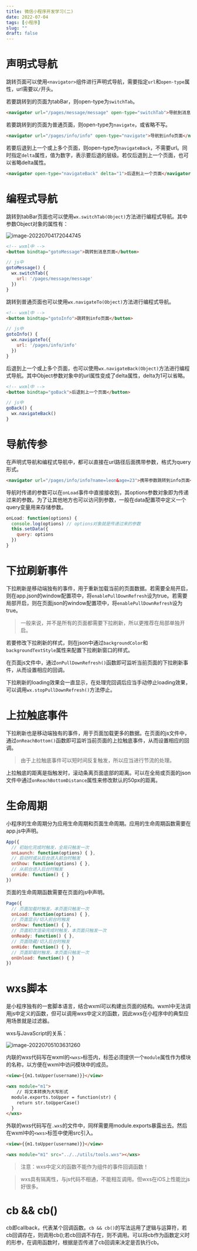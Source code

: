```yaml
---
title: 微信小程序开发学习(二)
date: 2022-07-04
tags: [小程序]
slug: ""
draft: false
---
```


# 声明式导航

跳转页面可以使用`<navigator>`组件进行声明式导航，需要指定`url`和`open-type`属性，url需要以`/`开头。

若要跳转到的页面为tabBar，则open-type为`switchTab`。

```html
<navigator url="/pages/message/message" open-type="switchTab">导航到消息页面</navigator>
```

若要跳转到的页面为普通页面，则open-type为`navigate`，或省略不写。

```html
<navigator url="/pages/info/info" open-type="navigate">导航到info页面</navigator>
```

若要后退到上一个或上多个页面，则open-type为`navigateBack`，不需要url。同时指定`delta`属性，值为数字，表示要后退的层级。若仅后退到上一个页面，也可以省略delta属性。

```html
<navigator open-type="navigateBack" delta="1">后退到上一个页面</navigator>
```

# 编程式导航

跳转到tabBar页面也可以使用`wx.switchTab(Object)`方法进行编程式导航。其中参数Object对象的属性有：

![image-20220704172044745](/images/image-20220704172044745.png)

```html
<!-- wxml中 -->
<button bindtap="gotoMessage">跳转到消息页面</button>
```

```js
// js中
gotoMessage() {
  wx.switchTab({
    url: '/pages/message/message'
  })
}
```

跳转到普通页面也可以使用`wx.navigateTo(Object)`方法进行编程式导航。

```html
<!-- wxml中 -->
<button bindtap="gotoInfo">跳转到info页面</button>
```

```js
// js中
gotoInfo() {
  wx.navigateTo({
    url: '/pages/info/info'
  })
}
```

后退到上一个或上多个页面，也可以使用`wx.navigateBack(Object)`方法进行编程式导航。其中Object参数对象中的url属性变成了delta属性，delta为1可以省略。

```html
<!-- wxml中 -->
<button bindtap="goBack">后退到上一个页面</button>
```

```js
// js中
goBack() {
  wx.navigateBack()
}
```

# 导航传参

在声明式导航和编程式导航中，都可以直接在url路径后面携带参数，格式为query形式。

```html
<navigator url="/pages/info/info?name=leon&age=23">携带参数跳转到info页面</navigator>
```

导航时传递的参数可以在`onLoad`事件中直接接收到，其options参数对象即为传递过来的参数。为了让其他地方也可以访问到参数，一般在data配置项中定义一个query变量用来存储参数。

```js
onLoad: function(options) {
  console.log(options) // options对象就是传递过来的参数
  this.setData({
    query: options
  })
}
```

# 下拉刷新事件

下拉刷新是移动端独有的事件，用于重新加载当前的页面数据。若需要全局开启，则在app.json的window配置项中，将`enablePullDownRefresh`设为true。若需要局部开启，则在页面json的window配置项中，将`enablePullDownRefresh`设为true。

> 一般来说，并不是所有的页面都需要下拉刷新，所以更推荐在局部单独开启。

若要修改下拉刷新的样式，则在json中通过`backgroundColor`和`backgroundTextStyle`属性来配置下拉刷新窗口的样式。

在页面js文件中，通过`onPullDownRefresh()`函数即可监听当前页面的下拉刷新事件，从而设置相应的回调。

下拉刷新的loading效果会一直显示，在处理完回调后应当手动停止loading效果，可以调用`wx.stopPullDownRefresh()`方法停止。

# 上拉触底事件

下拉刷新也是移动端独有的事件，用于页面加载更多的数据。在页面的js文件中，通过`onReachBottom()`函数即可监听当前页面的上拉触底事件，从而设置相应的回调。

> 由于上拉触底事件可以短时间反复触发，所以应当进行节流的处理。

上拉触底的距离是指触发时，滚动条离页面底部的距离。可以在全局或页面的json文件中通过`onReachBottomDistance`属性来修改默认的50px的距离。

# 生命周期

小程序的生命周期分为应用生命周期和页面生命周期。应用的生命周期函数需要在app.js中声明。

```js
App({
  // 初始化完成时触发，全局只触发一次
  onLaunch: function(options) { },
  // 启动时或从后台进入前台时触发
  onShow: function(options) { },
  // 从前台进入后台时触发
  onHide: function() { }
})
```

页面的生命周期函数需要在页面的js中声明。

```js
Page({
  // 页面加载时触发，本页面只触发一次
  onLoad: function(options) { },
  // 页面显示/切入前台时触发
  onShow: function() { },
  // 页面初次渲染完成时触发，本页面只触发一次
  onReady: function() { },
  // 页面隐藏/切入后台时触发
  onHide: function() { },
  // 页面卸载时触发，本页面只触发一次
  onUnload: function() { }
})
```

# wxs脚本

是小程序独有的一套脚本语言，结合wxml可以构建出页面的结构。wxml中无法调用js中定义的函数，但可以调用wxs中定义的函数，因此wxs在小程序中的典型应用场景就是过滤器。

wxs与JavaScript的关系：

![image-20220705103631260](/images/image-20220705103631260.png)

内联的wxs代码写在wxml的`<wxs>`标签内，标签必须提供一个`module`属性作为模块的名称，以方便在wxml中访问模块中的成员。

```html
<view>{{m1.toUpper(username)}}</view>

<wxs module="m1">
	// 将文本转换为大写形式
  module.exports.toUpper = function(str) {
  	return str.toUpperCase()
  }
</wxs>
```

外联的wxs代码写在`.wxs`的文件中，同样需要用module.exports暴露出去。然后在wxml中的`<wxs>`标签中使用src引入。

```html
<view>{{m1.toUpper(username)}}</view>

<wxs module="m1" src="../../utils/tools.wxs"></wxs>
```

> 注意：wxs中定义的函数不能作为组件的事件回调函数！

> wxs具有隔离性，与js代码不相通，不能相互调用。但wxs在iOS上性能比js好很多。

# cb && cb()

cb即callback，代表某个回调函数。`cb && cb()`的写法运用了逻辑与运算符，若cb回调存在，则调用cb();若cb回调不存在，则不调用。可以将cb作为函数定义时的形参，在调用函数时，根据是否传递了cb回调来决定是否执行cb。
